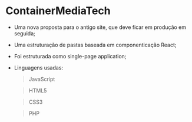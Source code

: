 # ContainerMediaTech

- Uma nova proposta para o antigo site, que deve ficar em produção em seguida;
- Uma estruturação de pastas baseada em componenticação React;
- Foi estruturada como single-page application;
- Linguagens usadas: 
  > JavaScript

  > HTML5

  > CSS3

  > PHP


